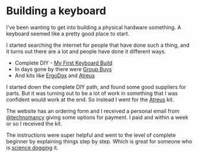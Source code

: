 <meta name="tags" content="electronics" />

# Building a keyboard

I've been wanting to get into building a physical hardware something. A keyboard seemed like a pretty good place to start.

I started searching the internet for people that have done such a thing, and it turns out there are a lot and people have done it different ways.

* Complete DIY - [My First Keyboard Build](http://www.davecooper.org/blog/2014/10/15/i-built-a-keyboard/)
* In days gone by there were [Group Buys](https://geekhack.org/index.php?topic=23572.0)
* And kits like [ErgoDox](https://www.massdrop.com/buy/ergodox) and [Atreus](http://atreus.technomancy.us)

I started down the complete DIY path, and found some good suppliers for parts. But it was turning out to be a lot of work in something that I was confident would work at the end. So instead I went for the [Atreus](http://atreus.technomancy.us) kit.

The website has an ordering form and I received a personal email from [@technomancy](https://twitter.com/technomancy) giving some options for payment. I paid and within a week or so I received the kit.

The instructions were super helpful and went to the level of complete beginner by explaining things step by step. Which is great for someone who is [science dogging](https://thesciencedog.files.wordpress.com/2013/09/golden-retriever-and-science1.jpg) it.


